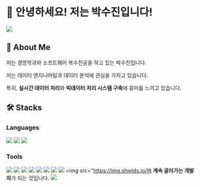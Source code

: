 # 👋 안녕하세요! 저는 박수진입니다!
<img src="https://capsule-render.vercel.app/api?text=SuJin's%20git&type=waving&color=timeAuto&height=150&section=header" />


## 📜 About Me

저는 경영학과와 소프트웨어 복수전공을 하고 있는 박수진입니다.

저는 데이터 엔지니어링과 데이터 분석에 관심을 가지고 있습니다.

특히, **실시간 데이터 처리**와 **빅데이터 처리 시스템 구축**에 흥미를 느끼고 있습니다.


## 🛠️ Stacks

### **Languages** 
<img src="https://img.shields.io/badge/C++-00599C?style=for-the-badge&logo=Cplusplus&logoColor=white"> <img src="https://img.shields.io/badge/Python-3776AB?style=for-the-badge&logo=Python&logoColor=white"> 
<img src="https://img.shields.io/badge/Java-F7DF1E?style=for-the-badge&logo=javascript&logoColor=white">

### **Tools**
<img src="https://img.shields.io/badge/GitHub-181717?style=for-the-badge&logo=github&logoColor=white"> <img src="https://img.shields.io/badge/Jupyter-F37626?style=for-the-badge&logo=jupyter&logoColor=white"> 
<img src="https://img.shields.io/badge/Docker-2496ED?style=for-the-badge&logo=docker&logoColor=white"> <img src="https://img.shields.io/badge/Apache Spark-E25A1C?style=for-the-badge&logo=apachespark&logoColor=white"> <img src="https://img.shields.io/badge/FastAPI-009688?style=for-the-badge&logo=fastapi&logoColor=white"> 
<img src="https://img.shields.io/badge/Apache Kafka-231F20?style=for-the-badge&logo=apachekafka&logoColor=white"> <img src="https://img.shields.io/badge/Streamlit-FF4B4B?style=for-the-badge&logo=streamlit&logoColor=white"> <img src="https://img.shields.io/badge/Flutter-02569B?style=for-the-badge&logo=flutter&logoColor=white"> <img src="https://img.shields.io/며 **계속 굴러가는 개발자**가 되는 것입니다.
<img src="https://capsule-render.vercel.app/api?type=waving&color=timeAuto&height=150&section=footer" />
